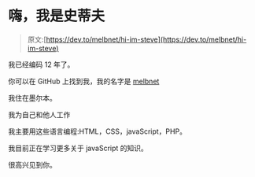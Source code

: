 # 嗨，我是史蒂夫

> 原文:[https://dev.to/melbnet/hi-im-steve](https://dev.to/melbnet/hi-im-steve)

我已经编码 12 年了。

你可以在 GitHub 上找到我，我的名字是 [melbnet](https://github.com/melbnet)

我住在墨尔本。

我为自己和他人工作

我主要用这些语言编程:HTML，CSS，javaScript，PHP。

我目前正在学习更多关于 javaScript 的知识。

很高兴见到你。